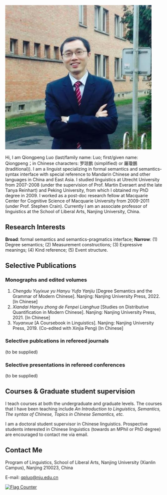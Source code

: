 
<img src="lqp.JPG"/>

Hi, I am Qiongpeng Luo (last/family name: Luo; first/given name: Qiongpeng；in Chinese characters: 罗琼鹏 (simplified) or 羅瓊鵬 (traditional)). I am a linguist specializing in formal semantics and semantics-syntax interface with special reference to Mandarin Chinese and other languages in China and East Asia. I studied linguistics at Utrecht University from 2007-2008 (under the supervision of Prof. Martin Everaert and the late Tanya Reinhart) and Peking University, from which I obtained my PhD degree in 2009. I worked as a post-doc research fellow at Macquarie Center for Cognitive Science of Macquarie University from 2009-2011 (under Prof. Stephen Crain). Currently I am an associate professor of linguistics at the School of Liberal Arts, Nanjing University, China.


## **Research Interests**

**Broad**: formal semantics and semantics-pragmatics interface;
**Narrow**: (1) Degree semantics; (2) Measurement constructions; (3) Expressive meanings; (4) Kind reference; (5) Event structure.


## **Selective Publications**

### **Monographs and edited volumes**
1. _Chengdu Yuyixue yu Hanyu Yufa Yanjiu_ [Degree Semantics and the Grammar of Modern Chinese]. Nanjing: Nanjing University Press, 2022. [In Chinese]
2. _Xiandai Hanyu zhong de Fenpei Lianghua_ [Studies on Distributive Quantification in Modern Chinese]. Nanjing: Nanjing University Press, 2021. [In Chinese]
3. _Yuyanxue_ [A Coursebook in Linguistics]. Nanjing: Nanjing University Press, 2019. (Co-edited with Xinjia Peng) [In Chinese]

### **Selective publcations in refereed journals**
(to be supplied)

### **Selective presentations in refereed conferences**
(to be supplied)


## **Courses & Graduate student supervision**

I teach courses at both the undergraduate and graduate levels. The courses that I have been teaching include _An Introduction to Linguistics, Semantics, The syntax of Chinese, Topics in Chinese Semantics, etc._

I am a doctoral student supervisor in Chinese linguistics. Prospective students interested in Chinese linguistics (towards an MPhil or PhD degree) are encouraged to contact me via email.



## **Contact Me**

Program of Linguistics, School of Liberal Arts, Nanjing University (Xianlin Campus), Nanjing 210023, China

E-mail: qpluo@nju.edu.cn




<a href="https://info.flagcounter.com/qo02"><img src="https://s01.flagcounter.com/count2/qo02/bg_FFFFFF/txt_000000/border_CCCCCC/columns_2/maxflags_10/viewers_0/labels_0/pageviews_0/flags_0/percent_0/" alt="Flag Counter" border="0"></a>
